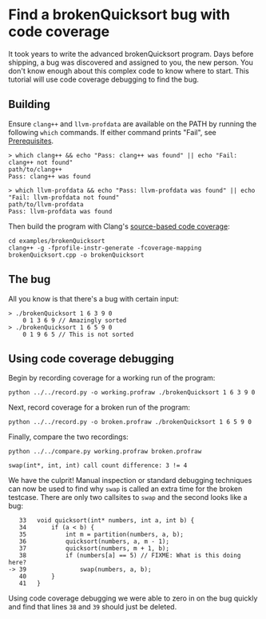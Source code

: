 Find a brokenQuicksort bug with code coverage
=========

It took years to write the advanced brokenQuicksort program. Days before shipping, a bug was discovered and assigned to you, the new person. You don't know enough about this complex code to know where to start. This tutorial will use code coverage debugging to find the bug.

## Building
Ensure `clang++` and `llvm-profdata` are available on the PATH by running the following `which` commands. If either command prints "Fail", see [Prerequisites](../../README.md#prerequisites).
```
> which clang++ && echo "Pass: clang++ was found" || echo "Fail: clang++ not found"
path/to/clang++
Pass: clang++ was found

> which llvm-profdata && echo "Pass: llvm-profdata was found" || echo "Fail: llvm-profdata not found"
path/to/llvm-profdata
Pass: llvm-profdata was found
```

Then build the program with Clang's [source-based code coverage](https://clang.llvm.org/docs/SourceBasedCodeCoverage.html):
```
cd examples/brokenQuicksort
clang++ -g -fprofile-instr-generate -fcoverage-mapping brokenQuicksort.cpp -o brokenQuicksort
```


## The bug
All you know is that there's a bug with certain input:
```
> ./brokenQuicksort 1 6 3 9 0
    0 1 3 6 9 // Amazingly sorted
> ./brokenQuicksort 1 6 5 9 0
    0 1 9 6 5 // This is not sorted
```

## Using code coverage debugging
Begin by recording coverage for a working run of the program:
```
python ../../record.py -o working.profraw ./brokenQuicksort 1 6 3 9 0
```

Next, record coverage for a broken run of the program:
```
python ../../record.py -o broken.profraw ./brokenQuicksort 1 6 5 9 0
```

Finally, compare the two recordings:
```
python ../../compare.py working.profraw broken.profraw

swap(int*, int, int) call count difference: 3 != 4
```

We have the culprit! Manual inspection or standard debugging techniques can now be used to find why `swap` is called an extra time for the broken testcase. There are only two callsites to `swap` and the second looks like a bug:
```
   33   void quicksort(int* numbers, int a, int b) {
   34       if (a < b) {
   35           int m = partition(numbers, a, b);
   36           quicksort(numbers, a, m - 1);
   37           quicksort(numbers, m + 1, b);
   38           if (numbers[a] == 5) // FIXME: What is this doing here?
-> 39               swap(numbers, a, b);
   40       }
   41   }
```

Using code coverage debugging we were able to zero in on the bug quickly and find that lines `38` and `39` should just be deleted.
